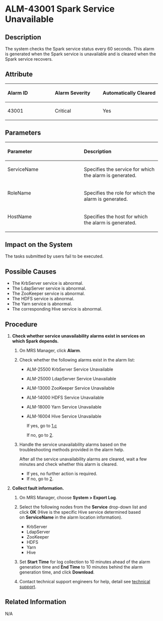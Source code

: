 # ALM-43001 Spark Service Unavailable<a name="EN-US_TOPIC_0125375691"></a>

## Description<a name="sc7e924ee37744c39bbfb24f5e893e4bf"></a>

The system checks the Spark service status every 60 seconds. This alarm is generated when the Spark service is unavailable and is cleared when the Spark service recovers.

## Attribute<a name="s70f283a8061646ffadbffbcd1feafb35"></a>

<a name="ta500fbcb0cb4438c956ed4644dc61df4"></a>
<table><thead align="left"><tr id="r5f9cb0e73fdd427693f4b4f1433c50a6"><th class="cellrowborder" valign="top" width="33.33333333333333%" id="mcps1.1.4.1.1"><p id="ad10fa11125994b4699a8101c7604ba28"><a name="ad10fa11125994b4699a8101c7604ba28"></a><a name="ad10fa11125994b4699a8101c7604ba28"></a><strong id="en-us_topic_0087163353_b5717331502"><a name="en-us_topic_0087163353_b5717331502"></a><a name="en-us_topic_0087163353_b5717331502"></a>Alarm ID</strong></p>
</th>
<th class="cellrowborder" valign="top" width="33.33333333333333%" id="mcps1.1.4.1.2"><p id="a19538cba98a84bfcb9a5926a9fff9c83"><a name="a19538cba98a84bfcb9a5926a9fff9c83"></a><a name="a19538cba98a84bfcb9a5926a9fff9c83"></a><strong id="en-us_topic_0087163353_b127219338016"><a name="en-us_topic_0087163353_b127219338016"></a><a name="en-us_topic_0087163353_b127219338016"></a>Alarm Severity</strong></p>
</th>
<th class="cellrowborder" valign="top" width="33.33333333333333%" id="mcps1.1.4.1.3"><p id="a8ad9f6ecfb48404bb0347178b0973f5a"><a name="a8ad9f6ecfb48404bb0347178b0973f5a"></a><a name="a8ad9f6ecfb48404bb0347178b0973f5a"></a><strong id="en-us_topic_0087163353_b19814198947"><a name="en-us_topic_0087163353_b19814198947"></a><a name="en-us_topic_0087163353_b19814198947"></a>Automatically&nbsp;Cleared</strong></p>
</th>
</tr>
</thead>
<tbody><tr id="r993b21feabac47998425687f585e30de"><td class="cellrowborder" valign="top" width="33.33333333333333%" headers="mcps1.1.4.1.1 "><p id="aa5abc67abd3046fa811e25d70d03a603"><a name="aa5abc67abd3046fa811e25d70d03a603"></a><a name="aa5abc67abd3046fa811e25d70d03a603"></a>43001</p>
</td>
<td class="cellrowborder" valign="top" width="33.33333333333333%" headers="mcps1.1.4.1.2 "><p id="ac003139a0f9a4f3ea6d9fb629e2ddafc"><a name="ac003139a0f9a4f3ea6d9fb629e2ddafc"></a><a name="ac003139a0f9a4f3ea6d9fb629e2ddafc"></a>Critical</p>
</td>
<td class="cellrowborder" valign="top" width="33.33333333333333%" headers="mcps1.1.4.1.3 "><p id="a67cf0918bf294b8c833fbc9bc68b30d2"><a name="a67cf0918bf294b8c833fbc9bc68b30d2"></a><a name="a67cf0918bf294b8c833fbc9bc68b30d2"></a>Yes</p>
</td>
</tr>
</tbody>
</table>

## Parameters<a name="sfda18a6e6ef44e47ae5c4164c21e4a2c"></a>

<a name="tba063a9185c1403bb42b0612bab33832"></a>
<table><thead align="left"><tr id="r052defd0c4474a049f67b116b098570b"><th class="cellrowborder" valign="top" width="50%" id="mcps1.1.3.1.1"><p id="a9585cef436b54635bd12ac82d7539efd"><a name="a9585cef436b54635bd12ac82d7539efd"></a><a name="a9585cef436b54635bd12ac82d7539efd"></a><strong id="en-us_topic_0087163353_b19034291706"><a name="en-us_topic_0087163353_b19034291706"></a><a name="en-us_topic_0087163353_b19034291706"></a>Parameter</strong></p>
</th>
<th class="cellrowborder" valign="top" width="50%" id="mcps1.1.3.1.2"><p id="a4879a2c1f0d146d389d0833288068102"><a name="a4879a2c1f0d146d389d0833288068102"></a><a name="a4879a2c1f0d146d389d0833288068102"></a><strong id="en-us_topic_0087163353_b101361286011"><a name="en-us_topic_0087163353_b101361286011"></a><a name="en-us_topic_0087163353_b101361286011"></a>Description</strong></p>
</th>
</tr>
</thead>
<tbody><tr id="r1f772c0bd28048908298bb82c21aeef8"><td class="cellrowborder" valign="top" width="50%" headers="mcps1.1.3.1.1 "><p id="a8260a717c505458087792f70de659c11"><a name="a8260a717c505458087792f70de659c11"></a><a name="a8260a717c505458087792f70de659c11"></a>ServiceName</p>
</td>
<td class="cellrowborder" valign="top" width="50%" headers="mcps1.1.3.1.2 "><p id="ae9a06b6d1eef45fb9ca1217b4ae007d0"><a name="ae9a06b6d1eef45fb9ca1217b4ae007d0"></a><a name="ae9a06b6d1eef45fb9ca1217b4ae007d0"></a>Specifies the service for which the alarm is generated.</p>
</td>
</tr>
<tr id="ra78e5f2f3d234cf58f9bddbb1e033bb0"><td class="cellrowborder" valign="top" width="50%" headers="mcps1.1.3.1.1 "><p id="a0621235089574ecfa8c93ce2444acdef"><a name="a0621235089574ecfa8c93ce2444acdef"></a><a name="a0621235089574ecfa8c93ce2444acdef"></a>RoleName</p>
</td>
<td class="cellrowborder" valign="top" width="50%" headers="mcps1.1.3.1.2 "><p id="aaf8f1a77c80740968ad265d0bc4fd1e7"><a name="aaf8f1a77c80740968ad265d0bc4fd1e7"></a><a name="aaf8f1a77c80740968ad265d0bc4fd1e7"></a>Specifies the role for which the alarm is generated.</p>
</td>
</tr>
<tr id="r4ae353d8fc474adeaaf602c6231b058f"><td class="cellrowborder" valign="top" width="50%" headers="mcps1.1.3.1.1 "><p id="a735306a2464242f9bfb9b42140aa0dfd"><a name="a735306a2464242f9bfb9b42140aa0dfd"></a><a name="a735306a2464242f9bfb9b42140aa0dfd"></a>HostName</p>
</td>
<td class="cellrowborder" valign="top" width="50%" headers="mcps1.1.3.1.2 "><p id="aa126aa91a17543089771834fd9e6be4b"><a name="aa126aa91a17543089771834fd9e6be4b"></a><a name="aa126aa91a17543089771834fd9e6be4b"></a>Specifies the host for which the alarm is generated.</p>
</td>
</tr>
</tbody>
</table>

## Impact on the System<a name="s37baca9f39bd4daaba96c2b212f71098"></a>

The tasks submitted by users fail to be executed.

## Possible Causes<a name="sec64a551321c44d9b9d5382f51728146"></a>

-   The KrbServer service is abnormal.
-   The LdapServer service is abnormal.
-   The ZooKeeper service is abnormal.
-   The HDFS service is abnormal.
-   The Yarn service is abnormal.
-   The corresponding Hive service is abnormal.

## Procedure<a name="sb551263b391343e6ab8c88d679f6346a"></a>

1.  **Check whether service unavailability alarms exist in services on which Spark depends.**
    1.  On MRS Manager, click  **Alarm**.
    2.  Check whether the following alarms exist in the alarm list:
        -   ALM-25500 KrbServer Service Unavailable
        -   ALM-25000 LdapServer Service Unavailable
        -   ALM-13000 ZooKeeper Service Unavailable
        -   ALM-14000 HDFS Service Unavailable
        -   ALM-18000 Yarn Service Unavailable
        -   ALM-16004 Hive Service Unavailable

            If yes, go to  [1.c](#lfc757e6a86134afa9254872ff9e1d162)

            If no, go to  [2](#l23f92b4f42a34b10a6f0a4c83b6f6fb4).

    3.  <a name="lfc757e6a86134afa9254872ff9e1d162"></a>Handle the service unavailability alarms based on the troubleshooting methods provided in the alarm help.

        After all the service unavailability alarms are cleared, wait a few minutes and check whether this alarm is cleared.

        -   If yes, no further action is required.
        -   If no, go to  [2](#l23f92b4f42a34b10a6f0a4c83b6f6fb4).

2.  <a name="l23f92b4f42a34b10a6f0a4c83b6f6fb4"></a>**Collect fault information.**
    1.  On MRS Manager, choose  **System \> Export Log**.
    2.  Select the following nodes from the  **Service**  drop-down list and click **OK** \(Hive is the specific Hive service determined based on **ServiceName**  in the alarm location information\).
        -   KrbServer
        -   LdapServer
        -   ZooKeeper
        -   HDFS
        -   Yarn
        -   Hive

    3.  Set  **Start Time** for log collection to 10 minutes ahead of the alarm generation time and **End Time** to 10 minutes behind the alarm generation time, and click **Download**.
    4.  Contact technical support engineers for help, detail see  [technical support](https://docs.otc.t-systems.com/en-us/public/learnmore.html).


## Related Information<a name="scf32f68a203f4c5281a48ac203c93a6e"></a>

N/A

